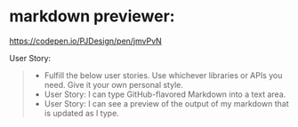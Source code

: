 # markdown previewer:

https://codepen.io/PJDesign/pen/jmvPvN

User Story:

>* Fulfill the below user stories. Use whichever libraries or APIs you need. Give it your own personal style.
>* User Story: I can type GitHub-flavored Markdown into a text area.
>* User Story: I can see a preview of the output of my markdown that is updated as I type.
